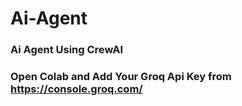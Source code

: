 # Ai-Agent
### Ai Agent Using CrewAI

### Open Colab and Add Your Groq Api Key from https://console.groq.com/
